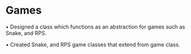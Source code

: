# Games
• Designed a class which functions as an abstraction for games such as Snake, and RPS.

• Created Snake, and RPS game classes that extend from game class.


